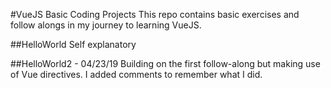 #VueJS Basic Coding Projects
This repo contains basic exercises and follow alongs in my journey to learning VueJS.

##HelloWorld
Self explanatory

##HelloWorld2 - 04/23/19
Building on the first follow-along but making use of Vue directives. I added comments to remember what I did.

